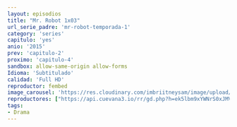 ```yaml
---
layout: episodios
title: "Mr. Robot 1x03"
url_serie_padre: 'mr-robot-temporada-1'
category: 'series'
capitulo: 'yes'
anio: '2015'
prev: 'capitulo-2'
proximo: 'capitulo-4'
sandbox: allow-same-origin allow-forms
Idioma: 'Subtitulado'
calidad: 'Full HD'
reproductor: fembed
image_carousel: 'https://res.cloudinary.com/imbriitneysam/image/upload/v1546988731/robot1-poster-min.jpg'
reproductores: ["https://api.cuevana3.io/rr/gd.php?h=ek5lbm9xYWNrS0xJMVp5b21KREk0dFBLbjVkaHhkRGdrOG1jbnBpUnhhS1YyWWVUcVphMzY1SFRsMmlHcGR1b3NLcDZhV3VVMHVpVW1ZbUFtYnlYMzZhU3FadVkyUT09"]
tags:
- Drama
---
```












